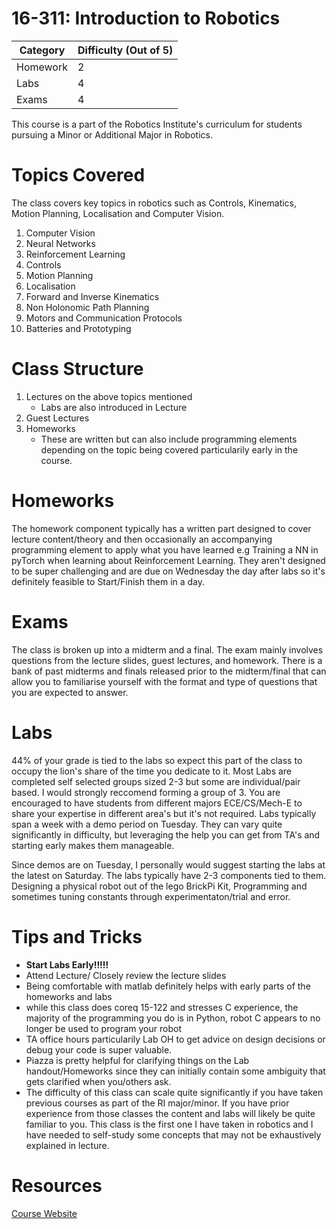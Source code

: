 # 16-311: Introduction to Robotics

| **Category** | **Difficulty (Out of 5)** |
| --- | --- |
| Homework | 2 |
| Labs | 4 |
| Exams | 4 |

This course is a part of the Robotics Institute's curriculum for students pursuing a Minor or Additional Major in Robotics.

# Topics Covered

The class covers key topics in robotics such as Controls, Kinematics, Motion Planning, Localisation and Computer Vision.

1. Computer Vision
2. Neural Networks
3. Reinforcement Learning
4. Controls
5. Motion Planning
6. Localisation
7. Forward and Inverse Kinematics
8. Non Holonomic Path Planning
9. Motors and Communication Protocols
10. Batteries and Prototyping

# Class Structure

1. Lectures on the above topics mentioned
    - Labs are also introduced in Lecture
2. Guest Lectures
3. Homeworks 
    - These are written but can also include programming elements depending on the topic being covered particularily early in the course.

# Homeworks

The homework component typically has a written part designed to cover lecture content/theory and then occasionally an accompanying programming element to apply what you have learned e.g Training a NN in pyTorch when learning about Reinforcement Learning. They aren't designed to be super challenging and are due on Wednesday the day after labs so it's definitely feasible to Start/Finish them in a day.

# Exams

The class is broken up into a midterm and a final. The exam mainly involves questions from the lecture slides, guest lectures, and homework. There is a bank of past midterms and finals released prior to the midterm/final that can allow you to familiarise yourself with the format and type of questions that you are expected to answer.

# Labs

44% of your grade is tied to the labs so expect this part of the class to occupy the lion's share of the time you dedicate to it. Most Labs are completed self selected groups sized 2-3 but some are individual/pair based. I would strongly reccomend forming a group of 3. You are encouraged to have students from different majors ECE/CS/Mech-E to share your expertise in different area's but it's not required. Labs typically span a week with a demo period on Tuesday. They can vary quite significantly in difficulty, but leveraging the help you can get from TA's and starting early makes them manageable. 

Since demos are on Tuesday, I personally would suggest starting the labs at the latest on Saturday. The labs typically have 2-3 components tied to them. Designing a physical robot out of the lego BrickPi Kit, Programming and sometimes tuning constants through experimentaton/trial and error.

# Tips and Tricks 

- **Start Labs Early!!!!!**
- Attend Lecture/ Closely review the lecture slides
- Being comfortable with matlab definitely helps with early parts of the homeworks and labs
- while this class does coreq 15-122 and stresses C experience, the majority of the programming you do is in Python, robot C appears to no longer be used to program your robot
- TA office hours particularily Lab OH to get advice on design decisions or debug your code is super valuable.
- Piazza is pretty helpful for clarifying things on the Lab handout/Homeworks since they can initially contain some ambiguity that gets clarified when you/others ask.
- The difficulty of this class can scale quite significantly if you have taken previous courses as part of the RI major/minor. If you have prior experience from those classes the content and labs will likely be quite familiar to you. This class is the first one I have taken in robotics and I have needed to self-study some concepts that may not be exhaustively explained in lecture.

# Resources
[Course Website](generalrobotics.org)
